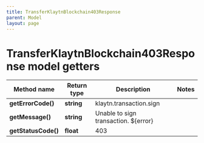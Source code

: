 ```yaml
---
title: TransferKlaytnBlockchain403Response
parent: Model
layout: page
---
```


# TransferKlaytnBlockchain403Response model getters

Method name | Return type | Description | Notes
------------ | ------------- | ------------- | -------------
**getErrorCode()** | **string** | klaytn.transaction.sign |
**getMessage()** | **string** | Unable to sign transaction. ${error} |
**getStatusCode()** | **float** | 403 |

